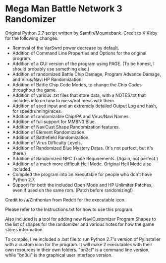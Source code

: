 Mega Man Battle Network 3 Randomizer
============

Original Python 2.7 script written by Samfin/Mountebank.
Credit to X Kirby for the following changes:

- Removal of the VarSwrd power decrease by default.
- Addition of Command Line Properties and Options for the original program.
- Addition of a GUI version of the program using PAGE. (To be honest, I should probably use something else.)
- Addition of randomized Battle Chip Damage, Program Advance Damage, and Virus/Navi HP Randomization.
- Addition of Battle Chip Code Modes, to change the Chip Codes throughout the game.
- Addition of various .txt files that store data, with a NOTES.txt that includes info on how to mess/not mess with them.
- Addition of seed input and an extremely detailed Output Log and hash, for speedrunning/races.
- Addition of randomizable Chip/PA and Virus/Navi Names.
- Addition of full support for MMBN3 Blue.
- Addition of NaviCust Shape Randomization features.
- Addition of Element Randomization.
- Addition of Battlefield Randomization.
- Addition of Virus Difficulty Levels.
- Addition of Randomized Blue Mystery Datas. (It's not perfect, but it's there.)
- Addition of Randomized NPC Trade Requirements. (Again, not perfect.)
- Addition of a much more difficult Hell Mode. Original Hell Mode also included.
- Compiled the program into an executable for people who don't have Python 2.7.
- Support for both the included Open Mode and HP Unlimiter Patches, even if used on the same rom. (Patch before randomizing!)

Credit to /u/Zinthonian from Reddit for the executable icon.

Please refer to the Instructions.txt for how to use this program.

Also included is a tool for adding new NaviCustomizer Program Shapes to the list of shapes for the randomizer and various notes for how the game stores information.

To compile, I've included a .bat file to run Python 2.7's version of PyInstaller with a custom icon for the program. It will make 2 executables with their own resources in their own folders. "bn3cl" is a command line version, while "bn3ui" is the graphical user interface version.
